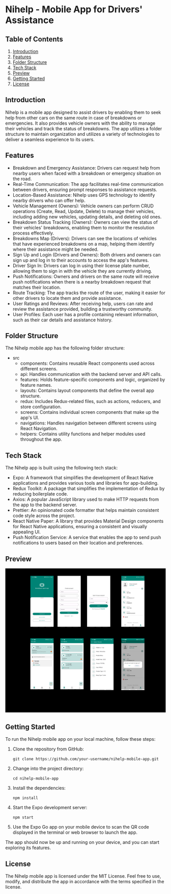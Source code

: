 # Nihelp - Mobile App for Drivers' Assistance

## Table of Contents

1. [Introduction](#introduction)
2. [Features](#features)
3. [Folder Structure](#folder-structure)
4. [Tech Stack](#tech-stack)
5. [Preview](#preview)
6. [Getting Started](#getting-started)
7. [License](#license)

## Introduction

Nihelp is a mobile app designed to assist drivers by enabling them to seek help from other cars on the same route in case of breakdowns or emergencies. It also provides vehicle owners with the ability to manage their vehicles and track the status of breakdowns. The app utilizes a folder structure to maintain organization and utilizes a variety of technologies to deliver a seamless experience to its users.

## Features

- Breakdown and Emergency Assistance: Drivers can request help from nearby users when faced with a breakdown or emergency situation on the road.
- Real-Time Communication: The app facilitates real-time communication between drivers, ensuring prompt responses to assistance requests.
- Location-Based Assistance: Nihelp uses GPS technology to identify nearby drivers who can offer help.
- Vehicle Management (Owners): Vehicle owners can perform CRUD operations (Create, Read, Update, Delete) to manage their vehicles, including adding new vehicles, updating details, and deleting old ones.
- Breakdown Status Tracking (Owners): Owners can view the status of their vehicles' breakdowns, enabling them to monitor the resolution process effectively.
- Breakdowns Map (Drivers): Drivers can see the locations of vehicles that have experienced breakdowns on a map, helping them identify where their assistance might be needed.
- Sign Up and Login (Drivers and Owners): Both drivers and owners can sign up and log in to their accounts to access the app's features.
- Driver Sign In: Drivers can log in using their license plate number, allowing them to sign in with the vehicle they are currently driving.
- Push Notifications: Owners and drivers on the same route will receive push notifications when there is a nearby breakdown request that matches their location.
- Route Tracking: The app tracks the route of the user, making it easier for other drivers to locate them and provide assistance.
- User Ratings and Reviews: After receiving help, users can rate and review the assistance provided, building a trustworthy community.
- User Profiles: Each user has a profile containing relevant information, such as their car details and assistance history.

## Folder Structure

The Nihelp mobile app has the following folder structure:

- src
  - components: Contains reusable React components used across different screens.
  - api: Handles communication with the backend server and API calls.
  - features: Holds feature-specific components and logic, organized by feature names.
  - layouts: Contains layout components that define the overall app structure.
  - redux: Includes Redux-related files, such as actions, reducers, and store configuration.
  - screens: Contains individual screen components that make up the app's UI.
  - navigations: Handles navigation between different screens using React Navigation.
  - helpers: Contains utility functions and helper modules used throughout the app.

## Tech Stack

The Nihelp app is built using the following tech stack:

- Expo: A framework that simplifies the development of React Native applications and provides various tools and libraries for app-building.
- Redux Toolkit: A package that simplifies the implementation of Redux by reducing boilerplate code.
- Axios: A popular JavaScript library used to make HTTP requests from the app to the backend server.
- Prettier: An opinionated code formatter that helps maintain consistent code style across the project.
- React Native Paper: A library that provides Material Design components for React Native applications, ensuring a consistent and visually appealing UI.
- Push Notification Service: A service that enables the app to send push notifications to users based on their location and preferences.

## Preview

![Screenshots](assets/screen-shots.png)

## Getting Started

To run the Nihelp mobile app on your local machine, follow these steps:

1. Clone the repository from GitHub:
   ```
   git clone https://github.com/your-username/nihelp-mobile-app.git
   ```
2. Change into the project directory:
   ```
   cd nihelp-mobile-app
   ```
3. Install the dependencies:
   ```
   npm install
   ```
4. Start the Expo development server:
   ```
   npm start
   ```
5. Use the Expo Go app on your mobile device to scan the QR code displayed in the terminal or web browser to launch the app.

The app should now be up and running on your device, and you can start exploring its features.

## License

The Nihelp mobile app is licensed under the MIT License. Feel free to use, modify, and distribute the app in accordance with the terms specified in the license.
